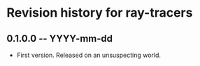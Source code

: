 # Revision history for ray-tracers

## 0.1.0.0 -- YYYY-mm-dd

* First version. Released on an unsuspecting world.
